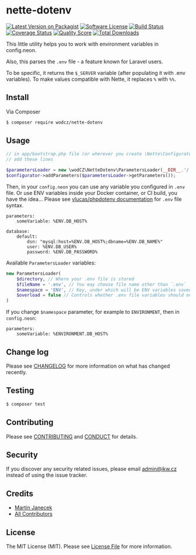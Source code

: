 # nette-dotenv

[![Latest Version on Packagist][ico-version]][link-packagist]
[![Software License][ico-license]](LICENSE.md)
[![Build Status][ico-travis]][link-travis]
[![Coverage Status][ico-scrutinizer]][link-scrutinizer]
[![Quality Score][ico-code-quality]][link-code-quality]
[![Total Downloads][ico-downloads]][link-downloads]

This little utility helps you to work with environment variables in config.neon.

Also, this parses the `.env` file - a feature known for Laravel users.

To be specific, it returns the `$_SERVER` variable (after populating it with .env variables).
To make values compatible with Nette, it replaces `%` with `%%`.

## Install

Via Composer

``` bash
$ composer require wodcz/nette-dotenv
```

## Usage

```php
// in app/bootstrap.php file (or wherever you create \Nette\Configurator)
// add these lines

$parametersLoader = new \wodCZ\NetteDotenv\ParametersLoader(__DIR__.'/../'))
$configurator->addParameters($parametersLoader->getParameters());

```

Then, in your `config.neon` you can use any variable you configured in `.env` file.
Or use ENV variables inside your Docker container, or CI build, you have the idea...
Please see [vlucas/phpdotenv  documentation](https://github.com/vlucas/phpdotenv) for `.env` file syntax.

```neon
parameters:
    someVariable: %ENV.DB_HOST%

database:
    default:
        dsn: "mysql:host=%ENV.DB_HOST%;dbname=%ENV.DB_NAME%"
        user: %ENV.DB_USER%
        password: %ENV.DB_PASSWORD%
```

Available `ParametersLoader` variables:
```php
new ParametersLoader(
    $directory, // Where your .env file is stored
    $fileName = '.env', // You may choose file name other than `.env` 
    $namespace = 'ENV', // Key, under which will be ENV variables saved to Nette parameters
    $overload = false // Controls whether .env file variables should override existing ENV variables
)
```

If you change `$namespace` parameter, for example to `ENVIRONMENT`, then in `config.neon`:

```neon
parameters:
	someVariable: %ENVIRONMENT.DB_HOST%
```

## Change log

Please see [CHANGELOG](CHANGELOG.md) for more information on what has changed recently.

## Testing

``` bash
$ composer test
```

## Contributing

Please see [CONTRIBUTING](CONTRIBUTING.md) and [CONDUCT](CONDUCT.md) for details.

## Security

If you discover any security related issues, please email admin@ikw.cz instead of using the issue tracker.

## Credits

- [Martin Janecek][link-author]
- [All Contributors][link-contributors]

## License

The MIT License (MIT). Please see [License File](LICENSE.md) for more information.

[ico-version]: https://img.shields.io/packagist/v/wodCZ/nette-dotenv.svg?style=flat-square
[ico-license]: https://img.shields.io/badge/license-MIT-brightgreen.svg?style=flat-square
[ico-travis]: https://img.shields.io/travis/wodCZ/nette-dotenv/master.svg?style=flat-square
[ico-scrutinizer]: https://img.shields.io/scrutinizer/coverage/g/wodCZ/nette-dotenv.svg?style=flat-square
[ico-code-quality]: https://img.shields.io/scrutinizer/g/wodCZ/nette-dotenv.svg?style=flat-square
[ico-downloads]: https://img.shields.io/packagist/dt/wodCZ/nette-dotenv.svg?style=flat-square

[link-packagist]: https://packagist.org/packages/wodCZ/nette-dotenv
[link-travis]: https://travis-ci.org/wodCZ/nette-dotenv
[link-scrutinizer]: https://scrutinizer-ci.com/g/wodCZ/nette-dotenv/code-structure
[link-code-quality]: https://scrutinizer-ci.com/g/wodCZ/nette-dotenv
[link-downloads]: https://packagist.org/packages/wodCZ/nette-dotenv
[link-author]: https://github.com/wodCZ
[link-contributors]: ../../contributors
